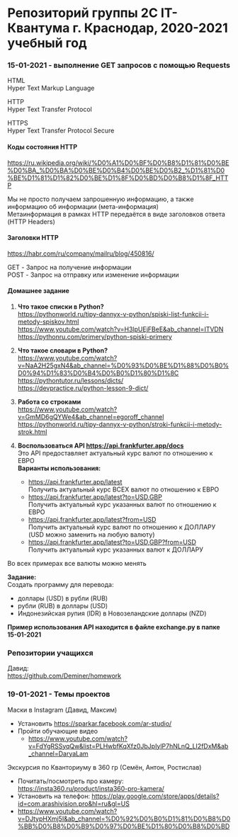 # Репозиторий группы 2С IT-Квантума г. Краснодар, 2020-2021 учебный год

### 15-01-2021 - выполнение GET запросов с помощью Requests
HTML  
Hyper Text Markup Language  

HTTP  
Hyper Text Transfer Protocol  

HTTPS  
Hyper Text Transfer Protocol Secure  

#### Коды состояния HTTP  
https://ru.wikipedia.org/wiki/%D0%A1%D0%BF%D0%B8%D1%81%D0%BE%D0%BA_%D0%BA%D0%BE%D0%B4%D0%BE%D0%B2_%D1%81%D0%BE%D1%81%D1%82%D0%BE%D1%8F%D0%BD%D0%B8%D1%8F_HTTP  

Мы не просто получаем запрошенную информацию, а также информацию об информации (мета-информация)  
Метаинформация в рамках HTTP передаётся в виде заголовков ответа (HTTP Headers)  

#### Заголовки HTTP
https://habr.com/ru/company/mailru/blog/450816/

GET - Запрос на получение информации  
POST - Запрос на отправку или изменение информации  

#### Домашнее задание
1. **Что такое списки в Python?**  
https://pythonworld.ru/tipy-dannyx-v-python/spiski-list-funkcii-i-metody-spiskov.html  
https://www.youtube.com/watch?v=H3lpUEjFBeE&ab_channel=ITVDN  
https://pythonru.com/primery/python-spiski-primery  

2. **Что такое словари в Python?**  
https://www.youtube.com/watch?v=NaA2H25gxN4&ab_channel=%D0%93%D0%BE%D1%88%D0%B0%D0%94%D1%83%D0%B4%D0%B0%D1%80%D1%8C  
https://pythontutor.ru/lessons/dicts/  
https://devpractice.ru/python-lesson-9-dict/  

3. **Работа со строками**  
https://www.youtube.com/watch?v=GmMD6gQYWe4&ab_channel=egoroff_channel  
https://pythonworld.ru/tipy-dannyx-v-python/stroki-funkcii-i-metody-strok.html  

4. **Воспользоваться API https://api.frankfurter.app/docs**  
Это API предоставляет актуальный курс валют по отношению к ЕВРО  
**Варианты использования:**  
    - https://api.frankfurter.app/latest  
    Получить актуальный курс ВСЕХ валют по отношению к ЕВРО  
    - https://api.frankfurter.app/latest?to=USD,GBP  
    Получить актуальный курс указанных валют по отношению к ЕВРО
    - https://api.frankfurter.app/latest?from=USD  
    Получить актуальный курс валют по отношению к ДОЛЛАРУ (USD можно заменить на любую валюту)
    - https://api.frankfurter.app/latest?to=USD,GBP?from=USD  
    Получить актуальный курс указанных валют к ДОЛЛАРУ  

Во всех примерах все валюты можно менять  

**Задание:**  
Создать программу для перевода:  
- доллары (USD) в рубли (RUB)  
- рубли (RUB) в доллары (USD)  
- Индонезийская рупия (IDR) в Новозеландские доллары (NZD)  

**Пример использования API находится в файле exchange.py в папке 15-01-2021**  

### Репозитории учащихся 

Давид:  
https://github.com/Deminer/homework  


### 19-01-2021 - Темы проектов
Маски в Instagram (Давид, Максим)  
- Установить https://sparkar.facebook.com/ar-studio/
- Пройти обучающие видео
    - https://www.youtube.com/watch?v=FdYgRSSyqQw&list=PLHwbfKqXfz0JbJpIylP7hNLnQ_LI2fDxM&ab_channel=DaryaLam

Экскурсия по Кванториуму в 360 гр (Семён, Антон, Ростислав)
- Почитать/посмотреть про камеру: https://insta360.ru/product/insta360-pro-kamera/
- Установить на телефон: https://play.google.com/store/apps/details?id=com.arashivision.pro&hl=ru&gl=US 
- https://www.youtube.com/watch?v=DJtypHXmj5I&ab_channel=%D0%92%D0%B0%D1%81%D0%B8%D0%BB%D0%B8%D0%B9%D0%97%D0%BE%D1%80%D0%B8%D0%BD
